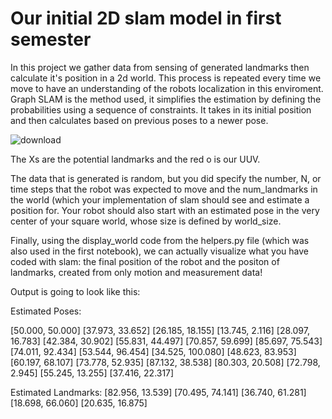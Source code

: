 # Our initial 2D slam model in first semester 

In this project we gather data from sensing of generated landmarks then calculate it's position in a 2d world. This process is repeated every time we move to have an understanding of the robots localization in this enviroment. Graph SLAM is the method used, it simplifies the estimation by defining the probabilities using a sequence of constraints. It takes in its initial position and then calculates based on previous poses to a newer pose.

![download](https://github.com/peterguzw0927/Senior_Design/assets/114111503/01e988cf-79d6-4489-85ce-e23a7e4e30a8)

The Xs are the potential landmarks and the red o is our UUV.

The data that is generated is random, but you did specify the number, N, or time steps that the robot was expected to move and the num_landmarks in the world (which your implementation of slam should see and estimate a position for. Your robot should also start with an estimated pose in the very center of your square world, whose size is defined by world_size.

Finally, using the display_world code from the helpers.py file (which was also used in the first notebook), we can actually visualize what you have coded with slam: the final position of the robot and the positon of landmarks, created from only motion and measurement data!

Output is going to look like this:

Estimated Poses:

[50.000, 50.000]
[37.973, 33.652]
[26.185, 18.155]
[13.745, 2.116]
[28.097, 16.783]
[42.384, 30.902]
[55.831, 44.497]
[70.857, 59.699]
[85.697, 75.543]
[74.011, 92.434]
[53.544, 96.454]
[34.525, 100.080]
[48.623, 83.953]
[60.197, 68.107]
[73.778, 52.935]
[87.132, 38.538]
[80.303, 20.508]
[72.798, 2.945]
[55.245, 13.255]
[37.416, 22.317]


Estimated Landmarks:
[82.956, 13.539]
[70.495, 74.141]
[36.740, 61.281]
[18.698, 66.060]
[20.635, 16.875]

